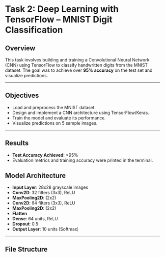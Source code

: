 # Task 2: Deep Learning with TensorFlow – MNIST Digit Classification 

##  Overview

This task involves building and training a Convolutional Neural Network (CNN) using TensorFlow to classify handwritten digits from the MNIST dataset. The goal was to achieve over **95% accuracy** on the test set and visualize predictions.

---

##  Objectives

- Load and preprocess the MNIST dataset.
- Design and implement a CNN architecture using TensorFlow/Keras.
- Train the model and evaluate its performance.
- Visualize predictions on 5 sample images.

---

## Results

- **Test Accuracy Achieved**: >95%
- Evaluation metrics and training accuracy were printed in the terminal.


## Model Architecture

- **Input Layer**: 28x28 grayscale images
- **Conv2D**: 32 filters (3x3), ReLU
- **MaxPooling2D**: (2x2)
- **Conv2D**: 64 filters (3x3), ReLU
- **MaxPooling2D**: (2x2)
- **Flatten**
- **Dense**: 64 units, ReLU
- **Dropout**: 0.5
- **Output Layer**: 10 units (Softmax)

---

##   File Structure

